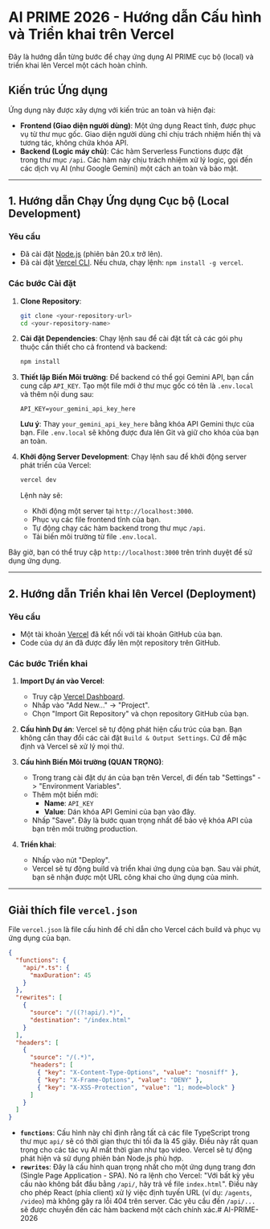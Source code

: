 # AI PRIME 2026 - Hướng dẫn Cấu hình và Triển khai trên Vercel

Đây là hướng dẫn từng bước để chạy ứng dụng AI PRIME cục bộ (local) và triển khai lên Vercel một cách hoàn chỉnh.

## Kiến trúc Ứng dụng

Ứng dụng này được xây dựng với kiến trúc an toàn và hiện đại:
- **Frontend (Giao diện người dùng)**: Một ứng dụng React tĩnh, được phục vụ từ thư mục gốc. Giao diện người dùng chỉ chịu trách nhiệm hiển thị và tương tác, không chứa khóa API.
- **Backend (Logic máy chủ)**: Các hàm Serverless Functions được đặt trong thư mục `/api`. Các hàm này chịu trách nhiệm xử lý logic, gọi đến các dịch vụ AI (như Google Gemini) một cách an toàn và bảo mật.

---

## 1. Hướng dẫn Chạy Ứng dụng Cục bộ (Local Development)

### Yêu cầu
- Đã cài đặt [Node.js](https://nodejs.org/) (phiên bản 20.x trở lên).
- Đã cài đặt [Vercel CLI](https://vercel.com/docs/cli). Nếu chưa, chạy lệnh: `npm install -g vercel`.

### Các bước Cài đặt
1.  **Clone Repository**:
    ```bash
    git clone <your-repository-url>
    cd <your-repository-name>
    ```

2.  **Cài đặt Dependencies**:
    Chạy lệnh sau để cài đặt tất cả các gói phụ thuộc cần thiết cho cả frontend và backend:
    ```bash
    npm install
    ```

3.  **Thiết lập Biến Môi trường**:
    Để backend có thể gọi Gemini API, bạn cần cung cấp `API_KEY`. Tạo một file mới ở thư mục gốc có tên là `.env.local` và thêm nội dung sau:
    ```
    API_KEY=your_gemini_api_key_here
    ```
    **Lưu ý**: Thay `your_gemini_api_key_here` bằng khóa API Gemini thực của bạn. File `.env.local` sẽ không được đưa lên Git và giữ cho khóa của bạn an toàn.

4.  **Khởi động Server Development**:
    Chạy lệnh sau để khởi động server phát triển của Vercel:
    ```bash
    vercel dev
    ```
    Lệnh này sẽ:
    - Khởi động một server tại `http://localhost:3000`.
    - Phục vụ các file frontend tĩnh của bạn.
    - Tự động chạy các hàm backend trong thư mục `/api`.
    - Tải biến môi trường từ file `.env.local`.

Bây giờ, bạn có thể truy cập `http://localhost:3000` trên trình duyệt để sử dụng ứng dụng.

---

## 2. Hướng dẫn Triển khai lên Vercel (Deployment)

### Yêu cầu
- Một tài khoản [Vercel](https://vercel.com) đã kết nối với tài khoản GitHub của bạn.
- Code của dự án đã được đẩy lên một repository trên GitHub.

### Các bước Triển khai
1.  **Import Dự án vào Vercel**:
    - Truy cập [Vercel Dashboard](https://vercel.com/dashboard).
    - Nhấp vào "Add New..." -> "Project".
    - Chọn "Import Git Repository" và chọn repository GitHub của bạn.

2.  **Cấu hình Dự án**:
    Vercel sẽ tự động phát hiện cấu trúc của bạn. Bạn không cần thay đổi các cài đặt `Build & Output Settings`. Cứ để mặc định và Vercel sẽ xử lý mọi thứ.

3.  **Cấu hình Biến Môi trường (QUAN TRỌNG)**:
    - Trong trang cài đặt dự án của bạn trên Vercel, đi đến tab "Settings" -> "Environment Variables".
    - Thêm một biến mới:
      - **Name**: `API_KEY`
      - **Value**: Dán khóa API Gemini của bạn vào đây.
    - Nhấp "Save". Đây là bước quan trọng nhất để bảo vệ khóa API của bạn trên môi trường production.

4.  **Triển khai**:
    - Nhấp vào nút "Deploy".
    - Vercel sẽ tự động build và triển khai ứng dụng của bạn. Sau vài phút, bạn sẽ nhận được một URL công khai cho ứng dụng của mình.

---

## Giải thích file `vercel.json`

File `vercel.json` là file cấu hình để chỉ dẫn cho Vercel cách build và phục vụ ứng dụng của bạn.

```json
{
  "functions": {
    "api/*.ts": {
      "maxDuration": 45
    }
  },
  "rewrites": [
    {
      "source": "/((?!api/).*)",
      "destination": "/index.html"
    }
  ],
  "headers": [
    {
      "source": "/(.*)",
      "headers": [
        { "key": "X-Content-Type-Options", "value": "nosniff" },
        { "key": "X-Frame-Options", "value": "DENY" },
        { "key": "X-XSS-Protection", "value": "1; mode=block" }
      ]
    }
  ]
}
```

- **`functions`**: Cấu hình này chỉ định rằng tất cả các file TypeScript trong thư mục `api/` sẽ có thời gian thực thi tối đa là 45 giây. Điều này rất quan trọng cho các tác vụ AI mất thời gian như tạo video. Vercel sẽ tự động phát hiện và sử dụng phiên bản Node.js phù hợp.
- **`rewrites`**: Đây là cấu hình quan trọng nhất cho một ứng dụng trang đơn (Single Page Application - SPA). Nó ra lệnh cho Vercel: "Với bất kỳ yêu cầu nào không bắt đầu bằng `/api/`, hãy trả về file `index.html`". Điều này cho phép React (phía client) xử lý việc định tuyến URL (ví dụ: `/agents`, `/video`) mà không gây ra lỗi 404 trên server. Các yêu cầu đến `/api/...` sẽ được chuyển đến các hàm backend một cách chính xác.#   A I - P R I M E - 2 0 2 6  
 